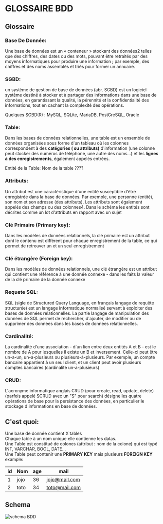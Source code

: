 # GLOSSAIRE BDD


## Glossaire

### Base De Donnée: 
Une base de données est un « conteneur » stockant des données2 telles que des chiffres, des dates ou des mots, pouvant être retraités par des moyens informatiques pour produire une information ; par exemple, des chiffres et des noms assemblés et triés pour former un annuaire.

### SGBD:
un système de gestion de base de données (abr. SGBD) est un logiciel système destiné à stocker et à partager des informations dans une base de données, en garantissant la qualité, la pérennité et la confidentialité des informations, tout en cachant la complexité des opérations.

Quelques SGBD(R) : MySQL, SQLite, MariaDB, PostGreSQL, Oracle

### Table:
Dans les bases de données relationnelles, une table est un ensemble de données organisées sous forme d'un tableau où les colonnes correspondent à des **catégories ( ou attributs)** d'information (une colonne peut stocker des numéros de téléphone, une autre des noms...) et les **lignes à des enregistrements**, également appelés entrées.


Entité de la Table: Nom de la table ???? 


### Attributs:
Un attribut est une caractéristique d'une entité susceptible d'être enregistrée dans la base de données. Par exemple, une personne (entité), son nom et son adresse (des attributs). Les attributs sont également appelés des champs ou des colonnes4. Dans le schéma les entités sont décrites comme un lot d'attributs en rapport avec un sujet
### Clé Primaire (Primary key):
Dans les modèles de données relationnels, la clé primaire est un attribut dont le contenu est différent pour chaque enregistrement de la table, ce qui permet de retrouver un et un seul enregistrement

### Clé étrangère (Foreign key):
Dans les modèles de données relationnels, une clé étrangère est un attribut qui contient une référence à une donnée connexe - dans les faits la valeur de la clé primaire de la donnée connexe

### Requete SQL:
SQL (sigle de Structured Query Language, en français langage de requête structurée) est un langage informatique normalisé servant à exploiter des bases de données relationnelles. La partie langage de manipulation des données de SQL permet de rechercher, d'ajouter, de modifier ou de supprimer des données dans les bases de données relationnelles.

### Cardinalité:
La cardinalité d'une association - d'un lien entre deux entités A et B - est le nombre de A pour lesquelles il existe un B et inversement. Celle-ci peut être un-a-un, un-a-plusieurs ou plusieurs-à-plusieurs. Par exemple, un compte bancaire appartient à un seul client, et un client peut avoir plusieurs comptes bancaires (cardinalité un-a-plusieurs)
### CRUD:
L'acronyme informatique anglais CRUD (pour create, read, update, delete) (parfois appelé SCRUD avec un "S" pour search) désigne les quatre opérations de base pour la persistance des données, en particulier le stockage d'informations en base de données.


## C'est quoi:
Une base de donnée contient X tables     
Chaque table à un nom unique elle contienne les datas.     
Une Table est constitué de colones (attribut : nom de la colone) qui est typé INT, VARCHAR, BOOL, DATE...      
Une Table peut contenir une **PRIMARY KEY** mais plusieurs **FOREIGN KEY**
example:    

id|Nom |age|mail
--|----|---|----
1 |jojo|36|jojo@mail.com
2 |toto|34|toto@mail.com


## Schema 

![schema BDD](https://sgbd.developpez.com/tutoriels/cours-complet-bdd-sql/images/image-3.png "schema BDD")